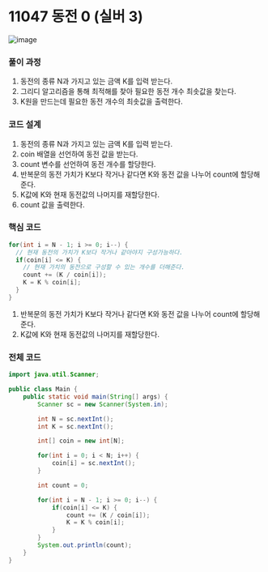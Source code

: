 # 11047 동전 0 (실버 3)
![image](https://user-images.githubusercontent.com/70959328/154314450-b389f934-1597-4507-b4ba-ee3721cc43bc.png)
### 풀이 과정
1. 동전의 종류 N과 가지고 있는 금액 K를 입력 받는다.
2. 그리디 알고리즘을 통해 최적해를 찾아 필요한 동전 개수 최솟값을 찾는다.
3. K원을 만드는데 필요한 동전 개수의 최솟값을 출력한다.


### 코드 설계
1. 동전의 종류 N과 가지고 있는 금액 K를 입력 받는다.
2. coin 배열을 선언하여 동전 값을 받는다.
3. count 변수를 선언하여 동전 개수를 할당한다.
4. 반복문의 동전 가치가 K보다 작거나 같다면 K와 동전 값을 나누어 count에 할당해준다.
5. K값에 K와 현재 동전값의 나머지를 재할당한다.
6. count 값을 출력한다.

### 핵심 코드
```java
for(int i = N - 1; i >= 0; i--) {
  // 현재 동전의 가치가 K보다 작거나 같아야지 구성가능하다.
  if(coin[i] <= K) {
    // 현재 가치의 동전으로 구성할 수 있는 개수를 더해준다.
    count += (K / coin[i]);
    K = K % coin[i];
  }
}
```
1. 반복문의 동전 가치가 K보다 작거나 같다면 K와 동전 값을 나누어 count에 할당해준다.
2. K값에 K와 현재 동전값의 나머지를 재할당한다.


### 전체 코드
```java
import java.util.Scanner;

public class Main {
    public static void main(String[] args) {
        Scanner sc = new Scanner(System.in);

        int N = sc.nextInt();
        int K = sc.nextInt();

        int[] coin = new int[N];

        for(int i = 0; i < N; i++) {
            coin[i] = sc.nextInt();
        }

        int count = 0;

        for(int i = N - 1; i >= 0; i--) {
            if(coin[i] <= K) {
                count += (K / coin[i]);
                K = K % coin[i];
            }
        }
        System.out.println(count);
    }
}

```

